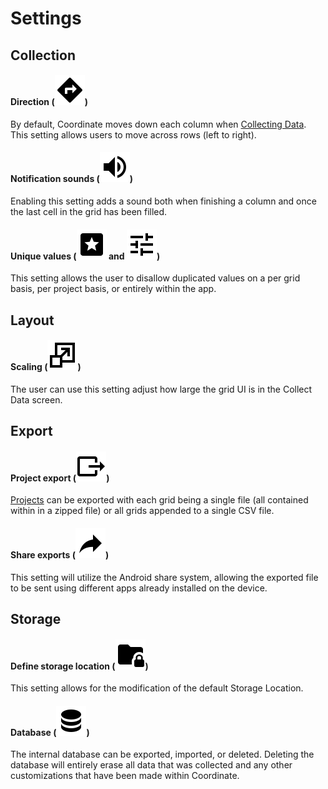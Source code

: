 # Settings

## Collection

#### Direction (<img class="icon" src="_static/icons/direction.png">)

By default, Coordinate moves down each column when [Collecting Data](collect.md).
This setting allows users to move across rows (left to right).

#### Notification sounds (<img class="icon" src="_static/icons/sounds.png">)

Enabling this setting adds a sound both when finishing a column and once the last cell in the grid has been filled.

#### Unique values (<img class="icon" src="_static/icons/unique.png"> and <img class="icon" src="/_static/icons/unique-options.png">)

This setting allows the user to disallow duplicated values on a per grid basis, per project basis, or entirely within the app.

## Layout

#### Scaling (<img class="icon" src="/_static/icons/resize.png">)

The user can use this setting adjust how large the grid UI is in the Collect Data screen.

## Export

#### Project export (<img class="icon" src="/_static/icons/export.png">)

[Projects](projects.md) can be exported with each grid being a single file (all contained within in a zipped file) or all grids appended to a single CSV file.

#### Share exports (<img class="icon" src="/_static/icons/share.png">)

This setting will utilize the Android share system, allowing the exported file to be sent using different apps already installed on the device.

## Storage

#### Define storage location (<img class="icon" src="/_static/icons/storage-location.png">)

This setting allows for the modification of the default Storage Location.

#### Database (<img class="icon" src="/_static/icons/database.png">)

The internal database can be exported, imported, or deleted.
Deleting the database will entirely erase all data that was collected and any other customizations that have been made within Coordinate.
